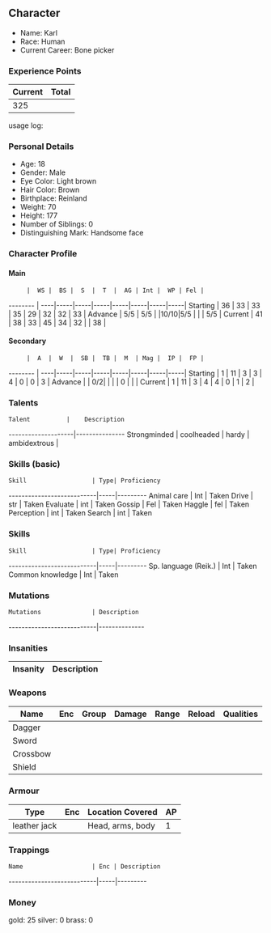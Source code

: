 ## Character
- Name: Karl
- Race: Human
- Current Career: Bone picker

### Experience Points
Current | Total
--------|------
 325    | 

usage log:

### Personal Details
- Age: 18
- Gender: Male
- Eye Color: Light brown
- Hair Color: Brown
- Birthplace: Reinland
- Weight: 70
- Height: 177
- Number of Siblings: 0
- Distinguishing Mark: Handsome face 

### Character Profile

#### Main
         |  WS |  BS |  S  |  T  |  AG | Int |  WP | Fel |
-------- | ----|-----|-----|-----|-----|-----|-----|-----|
Starting |  36 |  33 |  33 |  35 |  29 |  32 |  32 |  33 |
Advance  | 5/5 | 5/5 |     |10/10|5/5  |     |     | 5/5 |
Current  |  41 |  38 |  33 |  45 |  34 |  32 |     |  38 |

#### Secondary
         |  A  |  W  |  SB |  TB |  M  | Mag |  IP |  FP |
-------- | ----|-----|-----|-----|-----|-----|-----|-----|
Starting |  1  |  11 |  3  |  3  |  4  |  0  |  0  |  3  |
Advance  |     |  0/2|     |     |     |  0  |     |     |
Current  |  1  |  11 |  3  |  4  |  4  |  0  |  1  |  2  |
  
### Talents
    Talent          |    Description
--------------------|---------------
Strongminded        |
coolheaded          |
hardy               |
ambidextrous        |

### Skills (basic)
    Skill                  | Type| Proficiency
---------------------------|-----|---------
Animal care                | Int | Taken
Drive                      | str | Taken
Evaluate                   | int | Taken
Gossip                     | Fel | Taken
Haggle                     | fel | Taken
Perception                 | int | Taken
Search                     | int | Taken


### Skills
    Skill                  | Type| Proficiency
---------------------------|-----|---------
Sp. language (Reik.)       | Int | Taken
Common knowledge           | Int | Taken


### Mutations
    Mutations              | Description
---------------------------|--------------

### Insanities
   Insanity                | Description
---------------------------|--------------

### Weapons
   Name  | Enc | Group | Damage | Range | Reload | Qualities
-------- |-----|-------|--------|-------|--------|----------
Dagger   |     |       |        |       |        |
Sword    |     |       |        |       |        |
Crossbow |     |       |        |       |        |
Shield   |     |       |        |       |        |
  
### Armour
   Type      | Enc | Location Covered | AP |
-------------|-----|------------------|----|
leather jack |     | Head, arms, body | 1  |

### Trappings
    Name                   | Enc | Description
---------------------------|-----|---------

### Money
gold: 25
silver: 0
brass: 0
